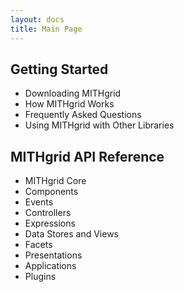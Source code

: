 ```yaml
---
layout: docs
title: Main Page
---
```

## Getting Started

* Downloading MITHgrid
* How MITHgrid Works
* Frequently Asked Questions
* Using MITHgrid with Other Libraries

## MITHgrid API Reference

* MITHgrid Core
* Components
* Events
* Controllers
* Expressions
* Data Stores and Views
* Facets
* Presentations
* Applications
* Plugins
